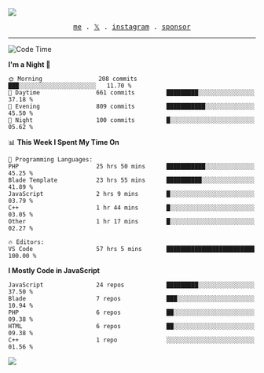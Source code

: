 <img style="bottom: 800px;" src="https://imgur.com/rilHVxA.png"/>
<p align="center">
  <samp>
    <a href="https://fayln.com">me</a> .
    <!-- <a href="https://fayln.com/projects">projects</a> . -->
    <a href="https://go.fayln.com/twitter">𝕏</a> .
    <a href="https://go.fayln.com/instagram">instagram</a> .
<!--     <a href="https://go.fayln.com/polywork">polywork</a> . -->
    <a href="https://github.com/sponsors/faridhnzz">sponsor</a>
  </samp>
</p>

---
<!--START_SECTION:waka-->
![Code Time](http://img.shields.io/badge/Code%20Time-2%2C874%20hrs%203%20mins-blue)

**I'm a Night 🦉** 

```text
🌞 Morning                208 commits         ███░░░░░░░░░░░░░░░░░░░░░░   11.70 % 
🌆 Daytime                661 commits         █████████░░░░░░░░░░░░░░░░   37.18 % 
🌃 Evening                809 commits         ███████████░░░░░░░░░░░░░░   45.50 % 
🌙 Night                  100 commits         █░░░░░░░░░░░░░░░░░░░░░░░░   05.62 % 
```


📊 **This Week I Spent My Time On** 

```text
💬 Programming Languages: 
PHP                      25 hrs 50 mins      ███████████░░░░░░░░░░░░░░   45.25 % 
Blade Template           23 hrs 55 mins      ██████████░░░░░░░░░░░░░░░   41.89 % 
JavaScript               2 hrs 9 mins        █░░░░░░░░░░░░░░░░░░░░░░░░   03.79 % 
C++                      1 hr 44 mins        █░░░░░░░░░░░░░░░░░░░░░░░░   03.05 % 
Other                    1 hr 17 mins        █░░░░░░░░░░░░░░░░░░░░░░░░   02.27 % 

🔥 Editors: 
VS Code                  57 hrs 5 mins       █████████████████████████   100.00 % 
```

**I Mostly Code in JavaScript** 

```text
JavaScript               24 repos            █████████░░░░░░░░░░░░░░░░   37.50 % 
Blade                    7 repos             ███░░░░░░░░░░░░░░░░░░░░░░   10.94 % 
PHP                      6 repos             ██░░░░░░░░░░░░░░░░░░░░░░░   09.38 % 
HTML                     6 repos             ██░░░░░░░░░░░░░░░░░░░░░░░   09.38 % 
C++                      1 repo              ░░░░░░░░░░░░░░░░░░░░░░░░░   01.56 % 
```




<!--END_SECTION:waka-->

![](https://hit.yhype.me/github/profile?user_id=29797712)
